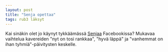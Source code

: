 ```yaml
---
layout: post
title: "Senja opettaa"
tags: rub3 läksyt
---
```


Kai sinäkin olet jo käynyt tykkäämässä [Senjaa](https://m.facebook.com/Senjaopettaa?id=164493960261888&refsrc=https%3A%2F%2Ffi-fi.facebook.com%2FSenjaopettaa&_rdr) Facebookissa? Mukavaa vaihtelua kavereiden "nyt on tosi rankkaa", "hyvä läppä" ja "vanhemmat on ihan tyhmiä"-päivitysten keskelle.